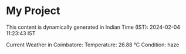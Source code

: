 # My Project

This content is dynamically generated in Indian Time (IST): 2024-02-04 11:23:43 IST


Current Weather in Coimbatore:
Temperature: 26.88 °C
Condition: haze
